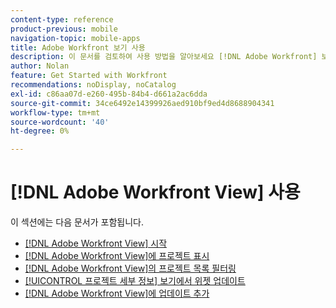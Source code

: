 ```yaml
---
content-type: reference
product-previous: mobile
navigation-topic: mobile-apps
title: Adobe Workfront 보기 사용
description: 이 문서를 검토하여 사용 방법을 알아보세요 [!DNL Adobe Workfront] 보기.
author: Nolan
feature: Get Started with Workfront
recommendations: noDisplay, noCatalog
exl-id: c86aa07d-e260-495b-84b4-d661a2ac6dda
source-git-commit: 34ce6492e14399926aed910bf9ed4d8688904341
workflow-type: tm+mt
source-wordcount: '40'
ht-degree: 0%

---
```


# [!DNL Adobe Workfront View] 사용

이 섹션에는 다음 문서가 포함됩니다.

* [ [!DNL Adobe Workfront View] 시작](../../../workfront-basics/mobile-apps/using-workfront-view/get-started-with-workfront-view.md)
* [ [!DNL Adobe Workfront View]에 프로젝트 표시](../../../workfront-basics/mobile-apps/using-workfront-view/display-projects-in-wokrfont-view.md)
* [ [!DNL Adobe Workfront View]의 프로젝트 목록 필터링](../../../workfront-basics/mobile-apps/using-workfront-view/filter-project-lists-in-workfront-view.md)
* [[!UICONTROL 프로젝트 세부 정보] 보기에서 위젯 업데이트](../../../workfront-basics/mobile-apps/using-workfront-view/update-widgets-in-workfront-view.md)
* [ [!DNL Adobe Workfront View]에 업데이트 추가](../../../workfront-basics/mobile-apps/using-workfront-view/add-updates-in-workfront-view.md)
